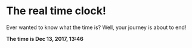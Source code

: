 # The real time clock!

Ever wanted to know what the time is? Well, your journey is about to end!

**The time is Dec 13, 2017, 13:46**